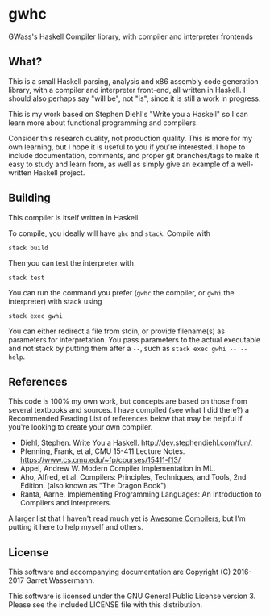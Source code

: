 gwhc
====

GWass's Haskell Compiler library, with compiler and interpreter frontends

What?
-----

This is a small Haskell parsing, analysis and x86 assembly code generation library, with a compiler and interpreter front-end, all written in Haskell. I should also perhaps say "will be", not "is", since it is still a work in progress.

This is my work based on Stephen Diehl's "Write you a Haskell" so I can learn more about functional programming and compilers.

Consider this research quality, not production quality. This is more for my own learning, but I hope it is useful to you if you're interested. I hope to include documentation, comments, and proper git branches/tags to make it easy to study and learn from, as well as simply give an example of a well-written Haskell project.

Building
--------

This compiler is itself written in Haskell.

To compile, you ideally will have `ghc` and `stack`. Compile with

    stack build 

Then you can test the interpreter with

    stack test
    
You can run the command you prefer (`gwhc` the compiler, or `gwhi` the interpreter) with stack using

    stack exec gwhi
    
You can either redirect a file from stdin, or provide filename(s) as parameters for interpretation. You pass parameters to the actual executable and not stack by putting them after a `--`, such as `stack exec gwhi -- --help`.
    
References
----------

This code is 100% my own work, but concepts are based on those from several textbooks and sources. I have compiled (see what I did there?) a Recommended Reading List of references below that may be helpful if you're looking to create your own compiler.

* Diehl, Stephen. Write You a Haskell. <http://dev.stephendiehl.com/fun/>.
* Pfenning, Frank, et al, CMU 15-411 Lecture Notes. <https://www.cs.cmu.edu/~fp/courses/15411-f13/>
* Appel, Andrew W. Modern Compiler Implementation in ML.
* Aho, Alfred, et al. Compilers: Principles, Techniques, and Tools, 2nd Edition. (also known as "The Dragon Book")
* Ranta, Aarne. Implementing Programming Languages: An Introduction to Compilers and Interpreters.

A larger list that I haven't read much yet is [Awesome Compilers](https://github.com/aalhour/awesome-compilers), but I'm putting it here to help myself and others.

License
-------

This software and accompanying documentation are Copyright (C) 2016-2017 Garret Wassermann.

This software is licensed under the GNU General Public License version 3. Please see the included LICENSE file with this distribution.
